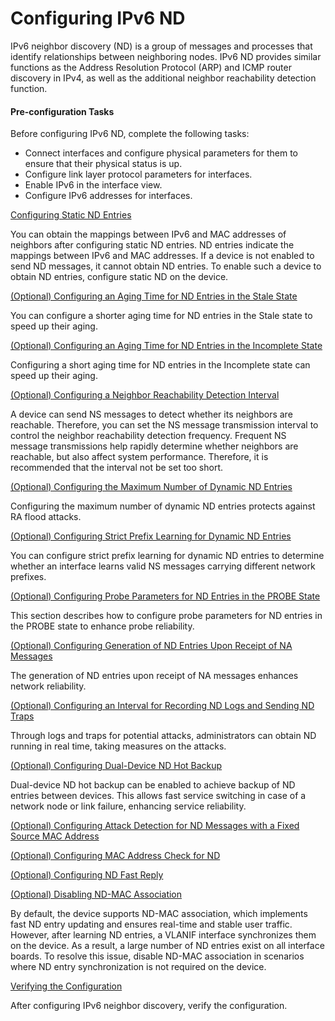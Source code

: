 Configuring IPv6 ND
===================

IPv6 neighbor discovery (ND) is a group of messages and processes that identify relationships between neighboring nodes. IPv6 ND provides similar functions as the Address Resolution Protocol (ARP) and ICMP router discovery in IPv4, as well as the additional neighbor reachability detection function.

#### Pre-configuration Tasks

Before configuring IPv6 ND, complete the following tasks:

* Connect interfaces and configure physical parameters for them to ensure that their physical status is up.
* Configure link layer protocol parameters for interfaces.
* Enable IPv6 in the interface view.
* Configure IPv6 addresses for interfaces.


[Configuring Static ND Entries](../../../../software/nev8r10_vrpv8r16/user/vrp/dc_vrp_ipv6_cfg_0009.html)

You can obtain the mappings between IPv6 and MAC addresses of neighbors after configuring static ND entries. ND entries indicate the mappings between IPv6 and MAC addresses. If a device is not enabled to send ND messages, it cannot obtain ND entries. To enable such a device to obtain ND entries, configure static ND on the device.

[(Optional) Configuring an Aging Time for ND Entries in the Stale State](../../../../software/nev8r10_vrpv8r16/user/vrp/dc_vrp_ipv6_cfg_0010.html)

You can configure a shorter aging time for ND entries in the Stale state to speed up their aging.

[(Optional) Configuring an Aging Time for ND Entries in the Incomplete State](../../../../software/nev8r10_vrpv8r16/user/vrp/dc_vrp_ipv6_cfg_0071.html)

Configuring a short aging time for ND entries in the Incomplete state can speed up their aging.

[(Optional) Configuring a Neighbor Reachability Detection Interval](../../../../software/nev8r10_vrpv8r16/user/vrp/dc_vrp_ipv6_cfg_0011.html)

A device can send NS messages to detect whether its neighbors are reachable. Therefore, you can set the NS message transmission interval to control the neighbor reachability detection frequency. Frequent NS message transmissions help rapidly determine whether neighbors are reachable, but also affect system performance. Therefore, it is recommended that the interval not be set too short.

[(Optional) Configuring the Maximum Number of Dynamic ND Entries](../../../../software/nev8r10_vrpv8r16/user/vrp/dc_vrp_ipv6_cfg_0037.html)

Configuring the maximum number of dynamic ND entries protects against RA flood attacks.

[(Optional) Configuring Strict Prefix Learning for Dynamic ND Entries](../../../../software/nev8r10_vrpv8r16/user/vrp/dc_vrp_nd_cfg_0002.html)

You can configure strict prefix learning for dynamic ND entries to determine whether an interface learns valid NS messages carrying different network prefixes.

[(Optional) Configuring Probe Parameters for ND Entries in the PROBE State](../../../../software/nev8r10_vrpv8r16/user/vrp/dc_vrp_nd_cfg_0042.html)

This section describes how to configure probe parameters for ND entries in the PROBE state to enhance probe reliability.

[(Optional) Configuring Generation of ND Entries Upon Receipt of NA Messages](../../../../software/nev8r10_vrpv8r16/user/vrp/dc_vrp_nd_cfg_0001.html)

The generation of ND entries upon receipt of NA messages enhances network reliability.

[(Optional) Configuring an Interval for Recording ND Logs and Sending ND Traps](../../../../software/nev8r10_vrpv8r16/user/vrp/dc_vrp_nd_cfg_0044.html)

Through logs and traps for potential attacks, administrators can obtain ND running in real time, taking measures on the attacks.

[(Optional) Configuring Dual-Device ND Hot Backup](../../../../software/nev8r10_vrpv8r16/user/vrp/dc_vrp_nd_cfg_0020.html)

Dual-device ND hot backup can be enabled to achieve backup of ND entries between devices. This allows fast service switching in case of a network node or link failure, enhancing service reliability.

[(Optional) Configuring Attack Detection for ND Messages with a Fixed Source MAC Address](../../../../software/nev8r10_vrpv8r16/user/vrp/dc_vrp_nd_cfg_0039.html)



[(Optional) Configuring MAC Address Check for ND](../../../../software/nev8r10_vrpv8r16/user/vrp/dc_vrp_nd_cfg_0040.html)



[(Optional) Configuring ND Fast Reply](../../../../software/nev8r10_vrpv8r16/user/vrp/dc_vrp_nd_cfg_0041.html)



[(Optional) Disabling ND-MAC Association](../../../../software/nev8r10_vrpv8r16/user/vrp/dc_vrp_nd_cfg_0026.html)

By default, the device supports ND-MAC association, which implements fast ND entry updating and ensures real-time and stable user traffic. However, after learning ND entries, a VLANIF interface synchronizes them on the device. As a result, a large number of ND entries exist on all interface boards. To resolve this issue, disable ND-MAC association in scenarios where ND entry synchronization is not required on the device.

[Verifying the Configuration](../../../../software/nev8r10_vrpv8r16/user/vrp/dc_vrp_ipv6_cfg_0012.html)

After configuring IPv6 neighbor discovery, verify the configuration.
